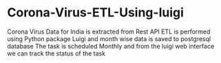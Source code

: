 # Corona-Virus-ETL-Using-luigi
Corona Virus Data  for India is extracted from Rest API  ETL is performed using Python package Luigi and month wise data is saved to postgresql database The task is scheduled Monthly and from the luigi web interface we can track the status of the task 
